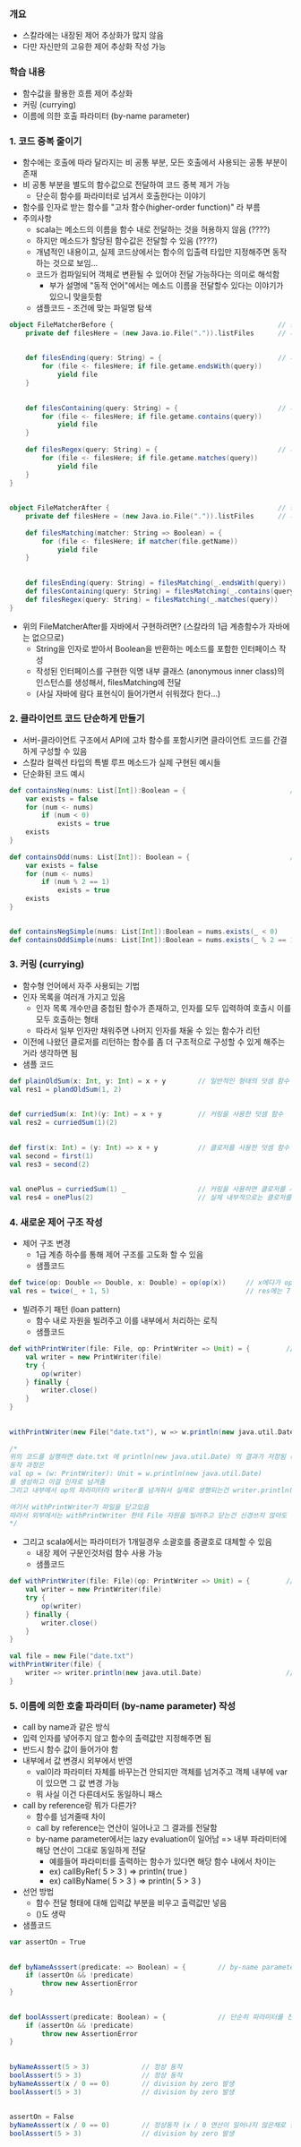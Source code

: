 ### 개요
- 스칼라에는 내장된 제어 추상화가 많지 않음
- 다만 자신만의 고유한 제어 추상화 작성 가능

### 학습 내용
- 함수값을 활용한 흐름 제어 추상화
- 커링 (currying)
- 이름에 의한 호출 파라미터 (by-name parameter)


### 1. 코드 중복 줄이기
- 함수에는 호출에 따라 달라지는 비 공통 부분, 모든 호출에서 사용되는 공통 부분이 존재
- 비 공통 부분을 별도의 함수값으로 전달하여 코드 중복 제거 가능
  - 단순히 함수를 파라미터로 넘겨서 호출한다는 이야기
- 함수를 인자로 받는 함수를 "고차 함수(higher-order function)" 라 부름
- 주의사항
  - scala는 메소드의 이름을 함수 내로 전달하는 것을 허용하지 않음 (????)
  - 하지만 메소드가 할당된 함수값은 전달할 수 있음 (????)
  - 개념적인 내용이고, 실제 코드상에서는 함수의 입출력 타입만 지정해주면 동작하는 것으로 보임...
  - 코드가 컴파일되어 객체로 변환될 수 있어야 전달 가능하다는 의미로 해석함
    - 부가 설명에 "동적 언어"에서는 메소드 이름을 전달할수 있다는 이야기가 있으니 맞을듯함 
  - 샘플코드 - 조건에 맞는 파일명 탐색

```scala
object FileMatcherBefore {                                         // 중복 제거 전 객체
    private def filesHere = (new Java.io.File(".")).listFiles      // 파일 리스트 가져옴
 
 
    def filesEnding(query: String) = {                             // 파일명이 query로 끝나는 파일들만 리턴 (여기서는 지연 리턴)
        for (file <- filesHere; if file.getame.endsWith(query))
            yield file
    }
 
 
    def filesContaining(query: String) = {                         // 파일명에 query가 들어가는 파일들만 리턴 (여기서는 지연 리턴)
        for (file <- filesHere; if file.getame.contains(query))
            yield file
    }
 
    def filesRegex(query: String) = {                              // 파일명에 regular expression query와 매칭되는 파일들만 리턴 (여기서는 지연 리턴)
        for (file <- filesHere; if file.getame.matches(query))
            yield file
    }
}
 
 
object FileMatcherAfter {                                          // 중복 제거 후 객체
    private def filesHere = (new Java.io.File(".")).listFiles      // 파일 리스트 가져옴
 
    def filesMatching(matcher: String => Boolean) = {                         // 파일명이 matcher에 합당하는 파일들만 리턴
        for (file <- filesHere; if matcher(file.getName))
            yield file
    }
 
 
    def filesEnding(query: String) = filesMatching(_.endsWith(query))           // 파일의 끝이 query인지 체크하는 클로저 리턴 (클로저의 입력은 파일 이름)
    def filesContaining(query: String) = filesMatching(_.contains(query))       // 파일에 query가 들어가있는지 체크하는 클로저 리턴
    def filesRegex(query: String) = filesMatching(_.matches(query))             // 파일이름이 query regular expression 에 매칭되는지 체크하는 클로저 리턴
}
```

- 위의 FileMatcherAfter를 자바에서 구현하려면? (스칼라의 1급 계층함수가 자바에는 없으므로)
  - String을 인자로 받아서 Boolean을 반환하는 메소드를 포함한 인터페이스 작성
  - 작성된 인터페이스를 구현한 익명 내부 클래스 (anonymous inner class)의 인스턴스를 생성해서, filesMatching에 전달
  - (사실 자바에 람다 표현식이 들어가면서 쉬워졌다 한다...)

### 2. 클라이언트 코드 단순하게 만들기
- 서버-클라이언트 구조에서 API에 고차 함수를 포함시키면 클라이언트 코드를 간결하게 구성할 수 있음
- 스칼라 컬렉션 타입의 특별 루프 메소드가 실제 구현된 예시들
- 단순화된 코드 예시
```scala
def containsNeg(nums: List[Int]):Boolean = {                          // nums 리스트 내부에 음수가 존재하는지 체크
    var exists = false
    for (num <- nums)
        if (num < 0)
            exists = true
    exists
}
 
def containsOdd(nums: List[Int]): Boolean = {                         // nums 리스트 내부에 홀수가 존재하는지 체크
    var exists = false
    for (num <- nums)
        if (num % 2 == 1)
            exists = true
    exists
}

 
def containsNegSimple(nums: List[Int]):Boolean = nums.exists(_ < 0)        // containsNeg와 동일한 함수
def containsOddSimple(nums: List[Int]):Boolean = nums.exists(_ % 2 == 1)   // containsOdd와 동일한 함수
```

### 3. 커링 (currying)
- 함수형 언어에서 자주 사용되는 기법
- 인자 목록을 여러개 가지고 있음
  - 인자 목록 개수만큼 중첩된 함수가 존재하고, 인자를 모두 입력하여 호출시 이를 모두 호출하는 형태
  - 따라서 일부 인자만 채워주면 나머지 인자를 채울 수 있는 함수가 리턴
- 이전에 나왔던 클로저를 리턴하는 함수를 좀 더 구조적으로 구성할 수 있게 해주는거라 생각하면 됨
- 샘플 코드
```scala
def plainOldSum(x: Int, y: Int) = x + y        // 일반적인 형태의 덧셈 함수
val res1 = plandOldSum(1, 2)
 
 
def curriedSum(x: Int)(y: Int) = x + y         // 커링을 사용한 덧셈 함수
val res2 = curriedSum(1)(2)
 
 
def first(x: Int) = (y: Int) => x + y          // 클로저를 사용한 덧셈 함수
val second = first(1)
val res3 = second(2)
 
 
val onePlus = curriedSum(1) _                  // 커링을 사용하면 클로저를 사용해서 동작하는 것과 동일하게 사용할 수 있음
val res4 = onePlus(2)                          // 실제 내부적으로는 클로저를 사용하는 동작과 동일한 바이트코드가 생성됨
```

### 4. 새로운 제어 구조 작성
- 제어 구조 변경
  - 1급 계층 하수를 통해 제어 구조를 고도화 할 수 있음
  - 샘플코드
```scala
def twice(op: Double => Double, x: Double) = op(op(x))     // x에다가 op를 두번 연산하고 결과값을 리턴해주는 함수
val res = twice(_ + 1, 5)                                  // res에는 7이 저장됨
```

- 빌려주기 패턴 (loan pattern)
  - 함수 내로 자원을 빌려주고 이를 내부에서 처리하는 로직
  - 샘플코드
```scala
def withPrintWriter(file: File, op: PrintWriter => Unit) = {         // 결과를 저장할 파일과, writer에서 호출할 함수 형태를 전달해줌
    val writer = new PrintWriter(file)
    try {
        op(writer)
    } finally {
        writer.close()
    }
}
 
 
withPrintWriter(new File("date.txt"), w => w.println(new java.util.Date))
 
/*
위의 코드를 실행하면 date.txt 에 println(new java.util.Date) 의 결과가 저장됨 (현재 날짜 시간 저장)
동작 과정은
val op = (w: PrintWriter): Unit = w.println(new java.util.Date)
를 생성하고 이걸 인자로 넘겨줌
그리고 내부에서 op의 파라미터라 writer를 넘겨줘서 실제로 생행되는건 writer.println(new java.util.Date) 임
 
여기서 withPrintWriter가 파일을 닫고있음
따라서 외부에서는 withPrintWriter 한테 File 자원을 빌려주고 닫는건 신경쓰지 않아도 됨
*/
```

- 그리고 scala에서는 파라미터가 1개일경우 소괄호를 중괄호로 대체할 수 있음
  - 내장 제어 구문인것처럼 함수 사용 가능
  - 샘플코드
```scala
def withPrintWriter(file: File)(op: PrintWriter => Unit) = {         // 위와 동일하지만 커링 사용
    val writer = new PrintWriter(file)
    try {
        op(writer)
    } finally {
        writer.close()
    }
}
 
val file = new File("date.txt")
withPrintWriter(file) {
    writer => writer.println(new java.util.Date)                     // 요렇게 중괄호를 사용해서 내장 구문인것처럼 쓸 수 있음. 뭐가 좋은진 모르겠음
}
```

### 5. 이름에 의한 호출 파라미터 (by-name parameter) 작성
- call by name과 같은 방식
- 입력 인자를 넣어주지 않고 함수의 출력값만 지정해주면 됨
- 반드시 함수 값이 들어가야 함
- 내부에서 값 변경시 외부에서 반영
  - val이라 파라미터 자체를 바꾸는건 안되지만 객체를 넘겨주고 객체 내부에 var이 있으면 그 값 변경 가능
  - 뭐 사실 이건 다른데서도 동일하니 패스
- call by reference랑 뭐가 다른가?
  - 함수를 넘겨줄때 차이
  - call by reference는 연산이 일어나고 그 결과를 전달함
  - by-name parameter에서는 lazy evaluation이 일어남 => 내부 파라미터에 해당 연산이 그대로 동일하게 전달
    - 예를들어 파라미터를 출력하는 함수가 있다면 해당 함수 내에서 차이는
    - ex) callByRef( 5 > 3 ) => println( true )
    - ex) callByName( 5 > 3 ) => println( 5 > 3 )
- 선언 방법
  - 함수 전달 형태에 대해 입력값 부분을 비우고 출력값만 넣음
  - ()도 생략
- 샘플코드
```scala
var assertOn = True
 
 
def byNameAsssert(predicate: => Boolean) = {        // by-name parameter를 사용
    if (assertOn && !predicate)
        throw new AssertionError
}
 
 
def boolAsssert(predicate: Boolean) = {             // 단순히 파라미터를 전달 - 동일하게 동작하나 lazy evaluation이 동작하지 않음
    if (assertOn && !predicate)
        throw new AssertionError
}
 
 
byNameAsssert(5 > 3)             // 정상 동작
boolAsssert(5 > 3)               // 정상 동작
byNameAsssert(x / 0 == 0)        // division by zero 발생
boolAsssert(5 > 3)               // division by zero 발생
 
 
assertOn = False
byNameAsssert(x / 0 == 0)        // 정상동작 (x / 0 연산이 일어나지 않은채로 전달)
boolAsssert(5 > 3)               // division by zero 발생
```

